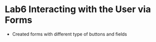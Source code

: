 # Lab6 Interacting with the User via Forms
* Created forms with different type of buttons and fields 